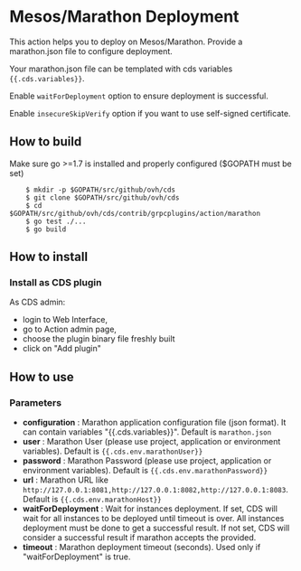 # Mesos/Marathon Deployment

This action helps you to deploy on Mesos/Marathon. Provide a marathon.json file to configure deployment.

Your marathon.json file can be templated with cds variables `{{.cds.variables}}`.

Enable `waitForDeployment` option to ensure deployment is successful.

Enable `insecureSkipVerify` option if you want to use self-signed certificate.

## How to build

Make sure go >=1.7 is installed and properly configured ($GOPATH must be set)

```shell
    $ mkdir -p $GOPATH/src/github/ovh/cds
    $ git clone $GOPATH/src/github/ovh/cds
    $ cd $GOPATH/src/github/ovh/cds/contrib/grpcplugins/action/marathon
    $ go test ./...
    $ go build
```

## How to install

### Install as CDS plugin

As CDS admin:

- login to Web Interface,
- go to Action admin page,
- choose the plugin binary file freshly built
- click on "Add plugin"

## How to use

### Parameters

- **configuration** : Marathon application configuration file (json format). It can contain variables "{{.cds.variables}}". Default is `marathon.json`
- **user** : Marathon User (please use project, application or environment variables). Default is `{{.cds.env.marathonUser}}`
- **password** : Marathon Password (please use project, application or environment variables). Default is `{{.cds.env.marathonPassword}}`
- **url** : Marathon URL like `http://127.0.0.1:8081,http://127.0.0.1:8082,http://127.0.0.1:8083`. Default is `{{.cds.env.marathonHost}}`
- **waitForDeployment** : Wait for instances deployment. If set, CDS will wait for all instances to be deployed until timeout is over. All instances deployment must be done to get a successful result. If not set, CDS will consider a successful result if marathon accepts the provided.
- **timeout** : Marathon deployment timeout (seconds). Used only if "waitForDeployment" is true.
